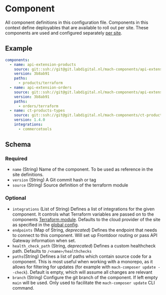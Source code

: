 # Component

All component definitions in this configuration file. Components in this 
context define deployables that are available to roll out per site. These 
components are used and configured separately [per site](./site.md#nested-schema-for-components).

## Example

```yaml
components:
  - name: api-extension-products
    source: git::ssh://git@git.labdigital.nl/mach-components/api-extensions-component.git//products/terraform
    version: 3b8ab91
    paths:
      - products/terraform
  - name: api-extension-orders
    source: git::ssh://git@git.labdigital.nl/mach-components/api-extensions-component.git//orders/terraform
    version: 3b8ab91
    paths:
      - orders/terraform
  - name: ct-products-types
    source: git::ssh://git@git.labdigital.nl/mach-components/ct-product-types.git//terraform
    version: 1.4.0
    integrations:
      - commercetools
```

## Schema

### Required

- `name` (String) Name of the component. To be used as reference in the site
  definitions.
- `version` (String) A Git commit hash or tag
- `source` (String) Source definition of the terraform module

### Optional

- `integrations` (List of String) Defines a list of integrations for the given
  component. It controls what Terraform variables are passed on to the
  components [Terraform module](../../concepts/components/structure.md).
  Defaults to the cloud provider of the site as specified in
  the [global config](global.md).
- `endpoints` (Map of String, _deprecated_) Defines the endpoint that needs to
  connect to this component. Will set up Frontdoor routing or pass API Gateway
  information when set.
- `health_check_path` (String, _deprecated_) Defines a custom healthcheck path.
  Defaults to `/<name>/healthchecks`
- `paths`(String) Defines a list of paths which contain source code for a
  component. This is most useful when working with a monorepo, as it allows for
  filtering for updates (for example with `mach-composer update --check`).
  Default is empty, which will assume all changes are relevant
- `branch` (String) Configure the git branch of the component. If left empty
  `main` will be used. Only used to facilitate the `mach-composer update`
  CLI command.
